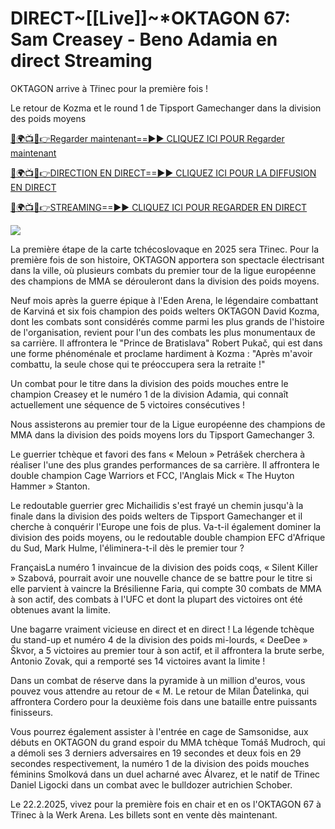 # DIRECT~[[Live]]~*OKTAGON 67: Sam Creasey - Beno Adamia en direct Streaming #

OKTAGON arrive à Třinec pour la première fois !

Le retour de Kozma et le round 1 de Tipsport Gamechanger dans la division des poids moyens

[🔴🌍📺📱👉Regarder maintenant==►► CLIQUEZ ICI POUR Regarder maintenant](https://t.co/yZeIHMQq4S)

[🔴🌍📺📱👉DIRECTION EN DIRECT==►► CLIQUEZ ICI POUR LA DIFFUSION EN DIRECT](https://t.co/yZeIHMQq4S)

[🔴🌍📺📱👉STREAMING==►► CLIQUEZ ICI POUR REGARDER EN DIRECT](https://t.co/yZeIHMQq4S)

<a href="https://t.co/yZeIHMQq4S" rel="nofollow" data-target="animated-image.originalLink"><img src="https://camo.githubusercontent.com/1be82823e85778f8a57db5ea2a2e46822e8721e5be32dc31a466a7df3bb16d49/68747470733a2f2f636c6173736963616c7363686f6f6c6f6662616c6c65746c692e636f6d2f6e686b2f72676273727465672e676966" data-canonical-src="https://classicalschoolofballetli.com/nhk/rgbsrteg.gif" style="max-width: 100%; display: inline-block;" data-target="animated-image.originalImage"></a>

La première étape de la carte tchécoslovaque en 2025 sera Třinec. Pour la première fois de son histoire, OKTAGON apportera son spectacle électrisant dans la ville, où plusieurs combats du premier tour de la ligue européenne des champions de MMA se dérouleront dans la division des poids moyens.

Neuf mois après la guerre épique à l'Eden Arena, le légendaire combattant de Karviná et six fois champion des poids welters OKTAGON David Kozma, dont les combats sont considérés comme parmi les plus grands de l'histoire de l'organisation, revient pour l'un des combats les plus monumentaux de sa carrière. Il affrontera le "Prince de Bratislava" Robert Pukač, qui est dans une forme phénoménale et proclame hardiment à Kozma : "Après m'avoir combattu, la seule chose qui te préoccupera sera la retraite !"

Un combat pour le titre dans la division des poids mouches entre le champion Creasey et le numéro 1 de la division Adamia, qui connaît actuellement une séquence de 5 victoires consécutives !

Nous assisterons au premier tour de la Ligue européenne des champions de MMA dans la division des poids moyens lors du Tipsport Gamechanger 3.

Le guerrier tchèque et favori des fans « Meloun » Petrášek cherchera à réaliser l'une des plus grandes performances de sa carrière. Il affrontera le double champion Cage Warriors et FCC, l'Anglais Mick « The Huyton Hammer » Stanton.

Le redoutable guerrier grec Michailidis s'est frayé un chemin jusqu'à la finale dans la division des poids welters de Tipsport Gamechanger et il cherche à conquérir l'Europe une fois de plus. Va-t-il également dominer la division des poids moyens, ou le redoutable double champion EFC d'Afrique du Sud, Mark Hulme, l'éliminera-t-il dès le premier tour ?

FrançaisLa numéro 1 invaincue de la division des poids coqs, « Silent Killer » Szabová, pourrait avoir une nouvelle chance de se battre pour le titre si elle parvient à vaincre la Brésilienne Faria, qui compte 30 combats de MMA à son actif, des combats à l'UFC et dont la plupart des victoires ont été obtenues avant la limite.

Une bagarre vraiment vicieuse en direct et en direct ! La légende tchèque du stand-up et numéro 4 de la division des poids mi-lourds, « DeeDee » Škvor, a 5 victoires au premier tour à son actif, et il affrontera la brute serbe, Antonio Zovak, qui a remporté ses 14 victoires avant la limite !

Dans un combat de réserve dans la pyramide à un million d'euros, vous pouvez vous attendre au retour de « M. Le retour de Milan Ďatelinka, qui affrontera Cordero pour la deuxième fois dans une bataille entre puissants finisseurs.

Vous pourrez également assister à l'entrée en cage de Samsonidse, aux débuts en OKTAGON du grand espoir du MMA tchèque Tomáš Mudroch, qui a démoli ses 3 derniers adversaires en 19 secondes et deux fois en 29 secondes respectivement, la numéro 1 de la division des poids mouches féminins Smolková dans un duel acharné avec Álvarez, et le natif de Třinec Daniel Ligocki dans un combat avec le bulldozer autrichien Schober.

Le 22.2.2025, vivez pour la première fois en chair et en os l'OKTAGON 67 à Třinec à la Werk Arena. Les billets sont en vente dès maintenant.
